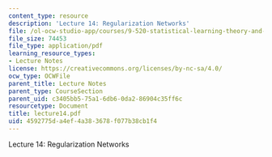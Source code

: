```yaml
---
content_type: resource
description: 'Lecture 14: Regularization Networks'
file: /ol-ocw-studio-app/courses/9-520-statistical-learning-theory-and-applications-spring-2003/4592775da4ef4a383678f077b38cb1f4_lecture14.pdf
file_size: 74453
file_type: application/pdf
learning_resource_types:
- Lecture Notes
license: https://creativecommons.org/licenses/by-nc-sa/4.0/
ocw_type: OCWFile
parent_title: Lecture Notes
parent_type: CourseSection
parent_uid: c3405bb5-75a1-6db6-0da2-86904c35ff6c
resourcetype: Document
title: lecture14.pdf
uid: 4592775d-a4ef-4a38-3678-f077b38cb1f4
---
```

Lecture 14: Regularization Networks